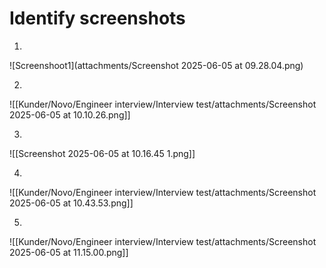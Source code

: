# Identify screenshots
1. 
![Screenshoot1](attachments/Screenshot 2025-06-05 at 09.28.04.png)

2. 
![[Kunder/Novo/Engineer interview/Interview test/attachments/Screenshot 2025-06-05 at 10.10.26.png]]

3. 
![[Screenshot 2025-06-05 at 10.16.45 1.png]]

4. 
![[Kunder/Novo/Engineer interview/Interview test/attachments/Screenshot 2025-06-05 at 10.43.53.png]]

5. 
![[Kunder/Novo/Engineer interview/Interview test/attachments/Screenshot 2025-06-05 at 11.15.00.png]]
